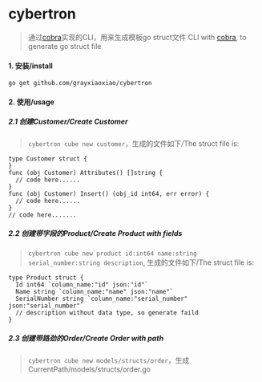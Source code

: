 # cybertron
> 通过[cobra](https://github.com/spf13/cobra)实现的CLI，用来生成模板go struct文件
> CLI with [cobra](https://github.com/spf13/cobra), to generate go struct file

#### 1. 安装/install
```
go get github.com/grayxiaoxiao/cybertron
```
#### 2. 使用/usage
##### 2.1 创建Customer/Create Customer
> `cybertron cube new customer`，生成的文件如下/The struct file is:
```
type Customer struct {
}
func (obj Customer) Attributes() []string {
  // code here......
}
func (obj Customer) Insert() (obj_id int64, err error) {
  // code here......
}
// code here.......
```
##### 2.2 创建带字段的Product/Create Product with fields
> `cybertron cube new product id:int64 name:string serial_number:string description`, 生成的文件如下/The struct file is:
```
type Product struct {
  Id int64 `column_name:"id" json:"id"`
  Name string `column_name:"name" json:"name"`
  SerialNumber string `column_name:"serial_number" json:"serial_number"`
  // description without data type, so generate faild
}
```
##### 2.3 创建带路劲的Order/Create Order with path
> `cybertron cube new models/structs/order`，生成CurrentPath/models/structs/order.go
